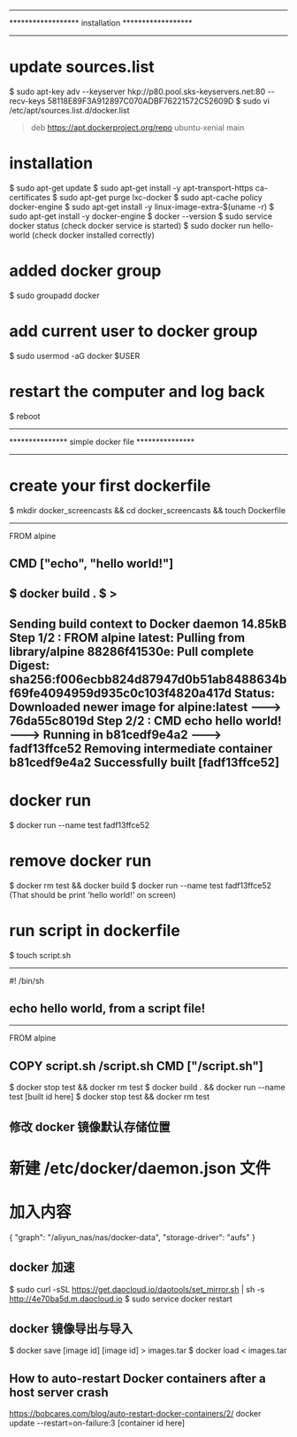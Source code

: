
**************************************************
****************** installation ******************
**************************************************
# update sources.list
$ sudo apt-key adv --keyserver hkp://p80.pool.sks-keyservers.net:80 --recv-keys 58118E89F3A912897C070ADBF76221572C52609D
$ sudo vi /etc/apt/sources.list.d/docker.list
> deb https://apt.dockerproject.org/repo ubuntu-xenial main

# installation
$ sudo apt-get update
$ sudo apt-get install -y apt-transport-https ca-certificates
$ sudo apt-get purge lxc-docker
$ sudo apt-cache policy docker-engine
$ sudo apt-get install -y linux-image-extra-$(uname -r)
$ sudo apt-get install -y docker-engine
$ docker --version
$ sudo service docker status (check docker service is started)
$ sudo docker run hello-world (check docker installed correctly)

# added docker group
$ sudo groupadd docker

# add current user to docker group
$ sudo usermod -aG docker $USER

# restart the computer and log back
$ reboot





**************************************************
*************** simple docker file ***************
**************************************************
# create your first dockerfile
$ mkdir docker_screencasts && cd docker_screencasts && touch Dockerfile
> 
----------------------------------
FROM alpine

CMD ["echo", "hello world!"]
----------------------------------
$ docker build .
$ >
----------------------------------
Sending build context to Docker daemon  14.85kB
Step 1/2 : FROM alpine
latest: Pulling from library/alpine
88286f41530e: Pull complete 
Digest: sha256:f006ecbb824d87947d0b51ab8488634bf69fe4094959d935c0c103f4820a417d
Status: Downloaded newer image for alpine:latest
 ---> 76da55c8019d
Step 2/2 : CMD echo hello world!
 ---> Running in b81cedf9e4a2
 ---> fadf13ffce52
Removing intermediate container b81cedf9e4a2
Successfully built [fadf13ffce52]
----------------------------------

# docker run
$ docker run --name test fadf13ffce52


# remove docker run
$ docker rm test && docker build 
$ docker run --name test fadf13ffce52 (That should be print 'hello world!' on screen)

# run script in dockerfile
$ touch script.sh 
> 
----------------------------------
#! /bin/sh

echo hello world, from a script file!
----------------------------------
> 
----------------------------------
FROM alpine

COPY script.sh /script.sh
CMD ["/script.sh"]
----------------------------------

$ docker stop test && docker rm test
$ docker build . && docker run --name test [built id here]
$ docker stop test && docker rm test



## 修改 docker 镜像默认存储位置
# 新建 /etc/docker/daemon.json 文件
# 加入内容
{
    "graph": "/aliyun_nas/nas/docker-data",
    "storage-driver": "aufs"
}

## docker 加速
$ sudo curl -sSL https://get.daocloud.io/daotools/set_mirror.sh | sh -s http://4e70ba5d.m.daocloud.io 
$ sudo service docker restart


## docker 镜像导出与导入
$ docker save [image id] [image id] > images.tar
$ docker load < images.tar


## How to auto-restart Docker containers after a host server crash
https://bobcares.com/blog/auto-restart-docker-containers/2/
docker update --restart=on-failure:3 [container id here]

